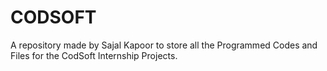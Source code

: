 # CODSOFT
A repository made by Sajal Kapoor to store all the Programmed Codes and Files for the CodSoft Internship Projects.
